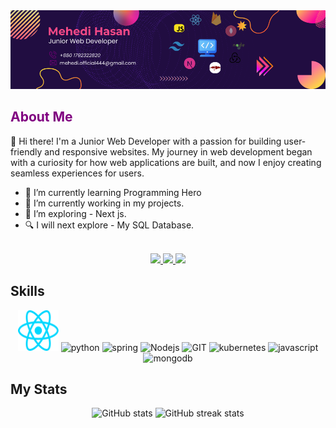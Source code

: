 <!-- <p align="center"><a href=""><img width="80%" alt="Hello, I'm Mehedi. I'm Junior Web Developer" src="./asset/mehedi-git-Hub-bannar.png" /></a></p> -->
<img src="./asset/mehedi-git-Hub-bannar.png" />

<h2 style="color: purple">About Me</h2>
<p>👋 Hi there! I'm a Junior Web Developer with a passion for building user-friendly and responsive websites. My journey in web development began with a curiosity for how web applications are built, and now I enjoy creating seamless experiences for users.</p>

* 🌱 I’m currently learning Programming Hero
* 🔭 I’m currently working in my projects.
* 🦯 I’m exploring - Next js.
* 🔍 I will next explore - My SQL Database.
<br>
<div align="center">
<a href="https://www.facebook.com/mehedi.hasan9t9" target="_blank">
<img src="https://img.shields.io/badge/Facebook-30363D?style=for-the-badge&logo=Facebook&logoColor=blue" target="_blank" />
 </a>
<a href="https://www.facebook.com/mehedi.hasan9t9" target="_blank">
<img src="https://img.shields.io/badge/Linkedin-30363D?style=for-the-badge&logo=Linkedin&logoColor=blue" target="_blank" />
 </a>
<a href="https://www.facebook.com/mehedi.hasan9t9" target="_blank">
<img src="https://img.shields.io/badge/Portfolio-30363D?style=for-the-badge&logo=GitHub-Sponsor&logoColor=purple" target="_blank" />
 </a>
</div>


<h2> Skills </h2>
<p align="center">
      <img src="./asset/react.svg" alt="react" width="65" height="65"/>
      <img src="https://upload.wikimedia.org/wikipedia/commons/6/62/CSS3_logo.svg" alt="python" width="65" height="65"/>
      <img src="https://upload.wikimedia.org/wikipedia/commons/6/61/HTML5_logo_and_wordmark.svg" alt="spring" width="65" height="65"/>
      <img src="https://www.vectorlogo.zone/logos/nodejs/nodejs-icon.svg" alt="Nodejs" width="65" height="65"/>
      <img src="https://www.vectorlogo.zone/logos/git-scm/git-scm-icon.svg" alt="GIT" width="65" height="65"/>
      <img src="https://upload.wikimedia.org/wikipedia/commons/d/d5/Tailwind_CSS_Logo.svg" alt="kubernetes" width="65" height="65"/>
      <img src="https://upload.wikimedia.org/wikipedia/commons/9/99/Unofficial_JavaScript_logo_2.svg" alt="javascript" width="65" height="65"/>
      <img src="https://www.vectorlogo.zone/logos/mongodb/mongodb-icon.svg" alt="mongodb" width="65" height="65"/>
</p>

<h2> My Stats </h2>
<p align="center">
  <img src="https://github-readme-stats.vercel.app/api?username=Mehedi-9T9&show_icons=true" alt="GitHub stats" width="45%"/>
  <img src="https://streak-stats.demolab.com/?user=Mehedi-9T9" alt="GitHub streak stats" width="45%"/>

</p>
